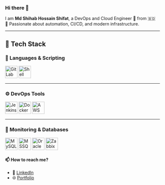 ### Hi there 👋

I am **Md Shihab Hossain Shifat**, a DevOps and Cloud Engineer 🚀 from 🇧🇩  
🔧 Passionate about automation, CI/CD, and modern infrastructure.

---
## 🚀 Tech Stack

### 🧾 Languages & Scripting
<p>
  <img src="https://about.gitlab.com/images/press/logo/png/gitlab-icon-rgb.png" height="40" alt="GitLab"/>
  <img src="https://upload.wikimedia.org/wikipedia/commons/8/82/Gnu-bash-logo.svg" height="40" alt="Shell Scripting"/>
</p>

---

### ⚙️ DevOps Tools
<p>
  <img src="https://www.jenkins.io/images/logos/jenkins/jenkins.svg" height="40" alt="Jenkins"/>
  <img src="https://cdn.jsdelivr.net/gh/devicons/devicon/icons/docker/docker-original.svg" height="40" alt="Docker"/>
  <img src="https://a0.awsstatic.com/libra-css/images/logos/aws_logo_smile_1200x630.png" height="40" alt="AWS"/>
</p>

---

### 🧩 Monitoring & Databases
<p>
  <img src="https://cdn.jsdelivr.net/gh/devicons/devicon/icons/mysql/mysql-original.svg" height="40" alt="MySQL"/>
  <img src="https://img.icons8.com/color/48/000000/microsoft-sql-server.png" height="40" alt="MSSQL"/>
  <img src="https://i.imgur.com/RPznjIU.png" height="40" alt="Oracle 19c"/>
  <img src="https://assets.zabbix.com/img/logo/zabbix_logo_500x131.png" height="40" alt="Zabbix"/>
</p>




#### 📫 How to reach me?

- 🔗 [LinkedIn](https://linkedin.com/in/shihabhossainshifat)
- 🌐 [Portfolio](https://nettechshifat.blogspot.com)

